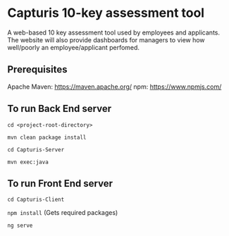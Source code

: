 # Capturis 10-key assessment tool
A web-based 10 key assessment tool used by employees and applicants. The website will also provide dashboards for managers to view how well/poorly an employee/applicant perfomed.

## Prerequisites
Apache Maven: https://maven.apache.org/
npm: https://www.npmjs.com/

## To run Back End server
`cd <project-root-directory>`

`mvn clean package install`

`cd Capturis-Server`

`mvn exec:java`

## To run Front End server
`cd Capturis-Client`

`npm install` (Gets required packages)

`ng serve`
